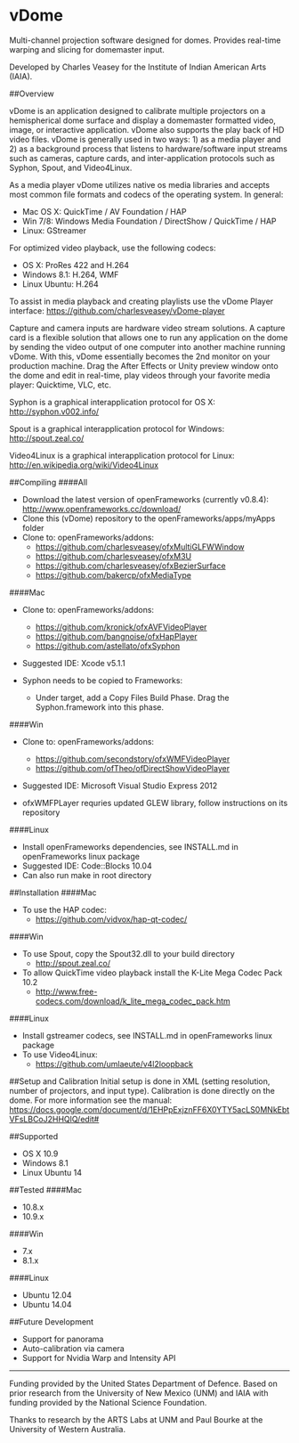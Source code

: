 vDome
=====

Multi-channel projection software designed for domes. Provides real-time warping and slicing for domemaster input.  

Developed by Charles Veasey for the Institute of Indian American Arts (IAIA).  

##Overview

vDome is an application designed to calibrate multiple projectors on a hemispherical dome surface and display a domemaster formatted video, image, or interactive application. vDome also supports the play back of HD video files. vDome is generally used in two ways: 1) as a media player and 2) as a background process that listens to hardware/software input streams such as cameras, capture cards, and inter-application protocols such as Syphon, Spout, and Video4Linux.

As a media player vDome utilizes native os media libraries and accepts most common file formats and codecs of the operating system. In general:  
  - Mac OS X: QuickTime / AV Foundation / HAP
  - Win 7/8: Windows Media Foundation / DirectShow / QuickTime / HAP
  - Linux: GStreamer

For optimized video playback, use the following codecs:
  - OS X: ProRes 422 and H.264
  - Windows 8.1: H.264, WMF
  - Linux Ubuntu: H.264 

To assist in media playback and creating playlists use the vDome Player interface:
https://github.com/charlesveasey/vDome-player  

Capture and camera inputs are hardware video stream solutions. A capture card is a flexible solution that allows one to run any application on the dome by sending the video output of one computer into another machine running vDome. With this, vDome essentially becomes the 2nd monitor on your production machine. Drag the After Effects or Unity preview window onto the dome and edit in real-time, play videos through your favorite media player: Quicktime, VLC, etc. 

Syphon is a graphical interapplication protocol for OS X:   
http://syphon.v002.info/  

Spout is a graphical interapplication protocol for Windows:   
http://spout.zeal.co/ 

Video4Linux is a graphical interapplication protocol for Linux:   
http://en.wikipedia.org/wiki/Video4Linux

##Compiling
####All
  - Download the latest version of openFrameworks (currently v0.8.4): http://www.openframeworks.cc/download/
  - Clone this (vDome) repository to the openFrameworks/apps/myApps folder
  - Clone to: openFrameworks/addons:
    - https://github.com/charlesveasey/ofxMultiGLFWWindow
    - https://github.com/charlesveasey/ofxM3U
    - https://github.com/charlesveasey/ofxBezierSurface
    - https://github.com/bakercp/ofxMediaType

####Mac
  - Clone to: openFrameworks/addons:
    - https://github.com/kronick/ofxAVFVideoPlayer
    - https://github.com/bangnoise/ofxHapPlayer
    - https://github.com/astellato/ofxSyphon

  - Suggested IDE: Xcode v5.1.1
  - Syphon needs to be copied to Frameworks:
    - Under target, add a Copy Files Build Phase. Drag the Syphon.framework into this phase.

####Win
  - Clone to: openFrameworks/addons:
    - https://github.com/secondstory/ofxWMFVideoPlayer
    - https://github.com/ofTheo/ofDirectShowVideoPlayer
         
  - Suggested IDE: Microsoft Visual Studio Express 2012
  - ofxWMFPLayer requries updated GLEW library, follow instructions on its repository

####Linux
  - Install openFrameworks dependencies, see INSTALL.md in openFrameworks linux package
  - Suggested IDE: Code::Blocks 10.04 
  - Can also run make in root directory

##Installation
####Mac
  - To use the HAP codec:
    - https://github.com/vidvox/hap-qt-codec/

####Win
  - To use Spout, copy the Spout32.dll to your build directory
  	- http://spout.zeal.co/
  - To allow QuickTime video playback install the K-Lite Mega Codec Pack 10.2 
    - http://www.free-codecs.com/download/k_lite_mega_codec_pack.htm

####Linux
  - Install gstreamer codecs, see INSTALL.md in openFrameworks linux package
  - To use Video4Linux: 
  	- https://github.com/umlaeute/v4l2loopback

##Setup and Calibration
Initial setup is done in XML (setting resolution, number of projectors, and input type). Calibration is done directly on the dome. For more information see the manual:   
https://docs.google.com/document/d/1EHPpExjznFF6X0YTY5acLS0MNkEbtVFsLBCoJ2HHQlQ/edit#

##Supported
  - OS X 10.9
  - Windows 8.1
  - Linux Ubuntu 14

##Tested
####Mac
  - 10.8.x
  - 10.9.x

####Win
  - 7.x
  - 8.1.x

####Linux
  - Ubuntu 12.04 
  - Ubuntu 14.04

##Future Development
  - Support for panorama
  - Auto-calibration via camera  
  - Support for Nvidia Warp and Intensity API
  
---
Funding provided by the United States Department of Defence. Based on prior research from the University of New Mexico (UNM) and IAIA with funding provided by the National Science Foundation.

Thanks to research by the ARTS Labs at UNM and Paul Bourke at the University of Western Australia.

